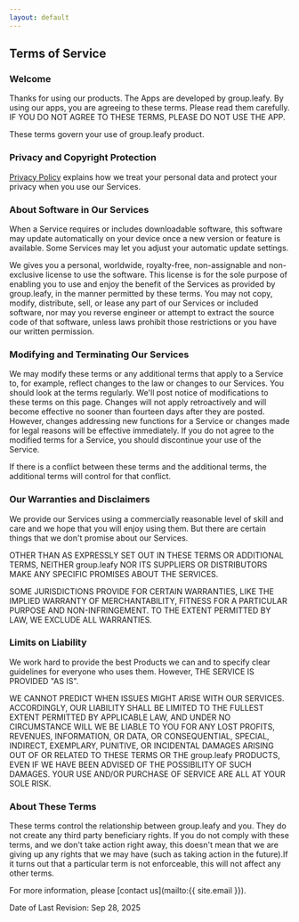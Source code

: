 ```yaml
---
layout: default
---
```


## Terms of Service

### Welcome

Thanks for using our products. The Apps are developed by group.leafy. By using our apps, you are agreeing to these terms. Please read them carefully. IF YOU DO NOT AGREE TO THESE TERMS, PLEASE DO NOT USE THE APP. 

These terms govern your use of group.leafy product.

### Privacy and Copyright Protection

[Privacy Policy](privacy) explains how we treat your personal data and protect your privacy when you use our Services.

### About Software in Our Services

When a Service requires or includes downloadable software, this software may update automatically on your device once a new version or feature is available. Some Services may let you adjust your automatic update settings.

We gives you a personal, worldwide, royalty-free, non-assignable and non-exclusive license to use the software. This license is for the sole purpose of enabling you to use and enjoy the benefit of the Services as provided by group.leafy, in the manner permitted by these terms. You may not copy, modify, distribute, sell, or lease any part of our Services or included software, nor may you reverse engineer or attempt to extract the source code of that software, unless laws prohibit those restrictions or you have our written permission.

### Modifying and Terminating Our Services

We may modify these terms or any additional terms that apply to a Service to, for example, reflect changes to the law or changes to our Services. You should look at the terms regularly. We'll post notice of modifications to these terms on this page. Changes will not apply retroactively and will become effective no sooner than fourteen days after they are posted. However, changes addressing new functions for a Service or changes made for legal reasons will be effective immediately. If you do not agree to the modified terms for a Service, you should discontinue your use of the Service.

If there is a conflict between these terms and the additional terms, the additional terms will control for that conflict.

### Our Warranties and Disclaimers

We provide our Services using a commercially reasonable level of skill and care and we hope that you will enjoy using them. But there are certain things that we don't promise about our Services. 

OTHER THAN AS EXPRESSLY SET OUT IN THESE TERMS OR ADDITIONAL TERMS, NEITHER group.leafy NOR ITS SUPPLIERS OR DISTRIBUTORS MAKE ANY SPECIFIC PROMISES ABOUT THE SERVICES.

SOME JURISDICTIONS PROVIDE FOR CERTAIN WARRANTIES, LIKE THE IMPLIED WARRANTY OF MERCHANTABILITY, FITNESS FOR A PARTICULAR PURPOSE AND NON-INFRINGEMENT. TO THE EXTENT PERMITTED BY LAW, WE EXCLUDE ALL WARRANTIES.

### Limits on Liability
We work hard to provide the best Products we can and to specify clear guidelines for everyone who uses them. However, THE SERVICE IS PROVIDED "AS IS".

WE CANNOT PREDICT WHEN ISSUES MIGHT ARISE WITH OUR SERVICES. ACCORDINGLY, OUR LIABILITY SHALL BE LIMITED TO THE FULLEST EXTENT PERMITTED BY APPLICABLE LAW, AND UNDER NO CIRCUMSTANCE WILL WE BE LIABLE TO YOU FOR ANY LOST PROFITS, REVENUES, INFORMATION, OR DATA, OR CONSEQUENTIAL, SPECIAL, INDIRECT, EXEMPLARY, PUNITIVE, OR INCIDENTAL DAMAGES ARISING OUT OF OR RELATED TO THESE TERMS OR THE group.leafy PRODUCTS, EVEN IF WE HAVE BEEN ADVISED OF THE POSSIBILITY OF SUCH DAMAGES. YOUR USE AND/OR PURCHASE OF SERVICE ARE ALL AT YOUR SOLE RISK.

### About These Terms
These terms control the relationship between group.leafy and you. They do not create any third party beneficiary rights. If you do not comply with these terms, and we don't take action right away, this doesn't mean that we are giving up any rights that we may have (such as taking action in the future).If it turns out that a particular term is not enforceable, this will not affect any other terms.

For more information, please [contact us](mailto:{{ site.email }}).

Date of Last Revision: Sep 28, 2025
